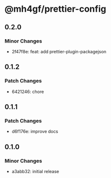 # @mh4gf/prettier-config

## 0.2.0

### Minor Changes

- 2f47f8e: feat: add prettier-plugin-packagejson

## 0.1.2

### Patch Changes

- 6421246: chore

## 0.1.1

### Patch Changes

- d6f176e: improve docs

## 0.1.0

### Minor Changes

- a3abb32: initial release
